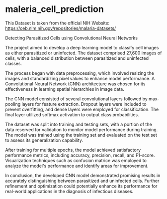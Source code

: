 # maleria_cell_prediction

This Dataset is taken from the official NIH Website: https://ceb.nlm.nih.gov/repositories/malaria-datasets/

 Detecting Parasitized Cells using Convolutional Neural Networks

The project aimed to develop a deep learning model to classify cell images as either parasitized or uninfected. The dataset comprised 27,600 images of cells, with a balanced distribution between parasitized and uninfected classes.

The process began with data preprocessing, which involved resizing the images and standardizing pixel values to enhance model performance. A Convolutional Neural Network (CNN) architecture was chosen for its effectiveness in learning spatial hierarchies in image data.

The CNN model consisted of several convolutional layers followed by max-pooling layers for feature extraction. Dropout layers were included to prevent overfitting, and dense layers were employed for classification. The final layer utilized softmax activation to output class probabilities.

The dataset was split into training and testing sets, with a portion of the data reserved for validation to monitor model performance during training. The model was trained using the training set and evaluated on the test set to assess its generalization capability.

After training for multiple epochs, the model achieved satisfactory performance metrics, including accuracy, precision, recall, and F1-score. Visualization techniques such as confusion matrice was employed to analyze the model's performance and identify areas for improvement.

In conclusion, the developed CNN model demonstrated promising results in accurately distinguishing between parasitized and uninfected cells. Further refinement and optimization could potentially enhance its performance for real-world applications in the diagnosis of infectious diseases.
